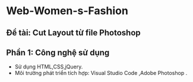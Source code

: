 # Web-Women-s-Fashion
## Đề tài: Cut Layout từ file Photoshop
## Phần 1: Công nghệ sử dụng
- Sử dụng HTML,CSS,jQuery.
- Môi trường phát triển tích hợp: Visual Studio Code ,Adobe Photoshop .
